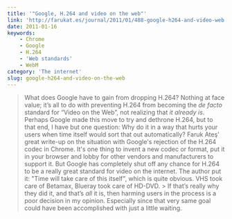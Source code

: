 ```yaml
---
title: '"Google, H.264 and video on the web"'
link: 'http://farukat.es/journal/2011/01/488-google-h264-and-video-web'
date: 2011-01-16
keywords:
    - Chrome
    - Google
    - H.264
    - 'Web standards'
    - WebM
category: 'The internet'
slug: google-h264-and-video-on-the-web
---
```


> What does Google have to gain from dropping H.264? Nothing at face value; it’s all to do with preventing H.264 from becoming the _de facto_ standard for “Video on the Web”, not realizing that _it already is_. Perhaps Google made this move to try and dethrone H.264, but to that end, I have but one question: Why do it in a way that hurts your users when time itself would sort that out automatically?
Faruk Ateş' great write-up on the situation with Google's rejection of the H.264 codec in Chrome. It's one thing to invent a new codec or format, put it in your browser and lobby for other vendors and manufacturers to support it. But Google has completely shut off any chance for H.264 to be a really great standard for video on the internet. The author put it: "Time will take care of this itself", which is quite obvious. VHS took care of Betamax, Blueray took care of HD-DVD. > If that’s really why they did it, and that’s _all_ it is, then harming users in the process is a poor decision in my opinion. Especially since that very same goal could have been accomplished with just a little waiting.
